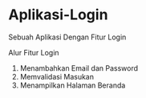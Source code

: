 # Aplikasi-Login
Sebuah Aplikasi Dengan Fitur Login

Alur Fitur Login 
1. Menambahkan Email dan Password
2. Memvalidasi Masukan
3. Menampilkan Halaman Beranda
